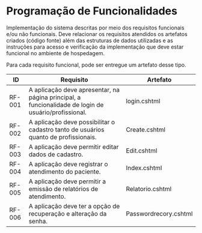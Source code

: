 # Programação de Funcionalidades

Implementação do sistema descritas por meio dos requisitos funcionais e/ou não funcionais. Deve relacionar os requisitos atendidos os artefatos criados (código fonte) além das estruturas de dados utilizadas e as instruções para acesso e verificação da implementação que deve estar funcional no ambiente de hospedagem.

Para cada requisito funcional, pode ser entregue um artefato desse tipo.

| ID  | Requisito  | Artefato |
|----|-----------------------------------------|----|
| RF-001 | A aplicação deve apresentar, na página principal, a funcionalidade de login de usuário/profissional. | login.cshtml | 
| RF-002 | A aplicação deve possibilitar o cadastro tanto de usuários quanto de profissionais. | Create.cshtml |
| RF-003 | A aplicação deve permitir editar dados de cadastro. | Edit.cshtml |
| RF-004 | A aplicação deve registrar o atendimento do paciente. | Index.cshtml |
| RF-005 | A aplicação deve permitir a emissão de relatórios de atendimento. | Relatorio.cshtml |
| RF-006 | A aplicação deve ter a opção de recuperação e alteração da senha. | Passwordrecory.cshtml |
